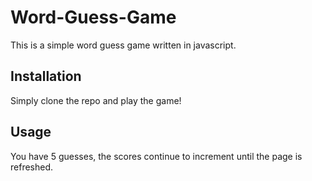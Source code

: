 # Word-Guess-Game

This is a simple word guess game written in javascript.

## Installation

Simply clone the repo and play the game!


## Usage

You have 5 guesses, the scores continue to increment until the page is refreshed.